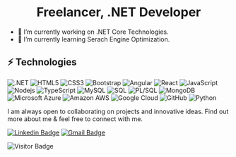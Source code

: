 <h1 align="center">Freelancer, .NET Developer</h1>


- 🔭 I’m currently working on .NET Core Technologies.
- 🌱 I’m currently learning Serach Engine Optimization.

## ⚡ Technologies

![.NET](https://img.shields.io/badge/-.NET-black?style=flat-square&logo=.net)
![HTML5](https://img.shields.io/badge/-HTML5-E34F26?style=flat-square&logo=html5&logoColor=white)
![CSS3](https://img.shields.io/badge/-CSS3-1572B6?style=flat-square&logo=css3)
![Bootstrap](https://img.shields.io/badge/-Bootstrap-563D7C?style=flat-square&logo=bootstrap)
![Angular](https://img.shields.io/badge/-Angular-black?style=flat-square&logo=angular)
![React](https://img.shields.io/badge/-React-black?style=flat-square&logo=react)
![JavaScript](https://img.shields.io/badge/-JavaScript-black?style=flat-square&logo=javascript)
![Nodejs](https://img.shields.io/badge/-Nodejs-black?style=flat-square&logo=Node.js)
![TypeScript](https://img.shields.io/badge/-TypeScript-007ACC?style=flat-square&logo=typescript)
![MySQL](https://img.shields.io/badge/-MySQL-black?style=flat-square&logo=mysql)
![SQL](https://img.shields.io/badge/-SQL-black?style=flat-square&logo=sql)
![PL/SQL](https://img.shields.io/badge/-PL/SQL-black?style=flat-square&logo=PL/SQL)
![MongoDB](https://img.shields.io/badge/-MongoDB-black?style=flat-square&logo=mongodb)
![Microsoft Azure](https://img.shields.io/badge/Microsoft%20Azure-232F7E?style=flat-square&logo=microsoft-azure)
![Amazon AWS](https://img.shields.io/badge/Amazon%20AWS-232F3E?style=flat-square&logo=amazon-aws)
![Google Cloud](https://img.shields.io/badge/Google%20Cloud-black?style=flat-square&logo=google-cloud)
![GitHub](https://img.shields.io/badge/-GitHub-181717?style=flat-square&logo=github)
![Python](https://img.shields.io/badge/-Python-black?style=flat-square&logo=Python)


I am always open to collaborating on projects and innovative ideas. Find out more about me & feel free to connect with me.

[![Linkedin Badge](https://img.shields.io/badge/-Pramodie.Dharmasena-blue?style=flat-square&logo=Linkedin&logoColor=white&link=https://www.linkedin.com/in/pramodie-d-49371a220)](https://www.linkedin.com/in/pramodie-d-49371a220)
[![Gmail Badge](https://img.shields.io/badge/-adpramodie@gmail.com-c14438?style=flat-square&logo=Gmail&logoColor=white&link=mailto:adpramodie@gmail.com)](mailto:adpramodie@gmail.com)

![Visitor Badge](https://visitor-badge.laobi.icu/badge?page_id=Pramodie)
